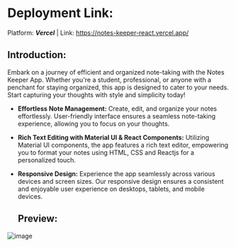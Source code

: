 # Deployment Link:
Platform: ***Vercel***  | Link: https://notes-keeper-react.vercel.app/

## Introduction:
Embark on a journey of efficient and organized note-taking with the Notes Keeper App. Whether you're a student, professional, or anyone with a penchant for staying organized, this app is designed to cater to your needs. Start capturing your thoughts with style and simplicity today!

* **Effortless Note Management:** Create, edit, and organize your notes effortlessly. User-friendly interface ensures a seamless note-taking experience, allowing you to focus on your thoughts.
  
* **Rich Text Editing with Material UI & React Components:** Utilizing Material UI components, the app features a rich text editor, empowering you to format your notes using HTML, CSS and Reactjs for a personalized touch.

* **Responsive Design:** Experience the app seamlessly across various devices and screen sizes. Our responsive design ensures a consistent and enjoyable user experience on desktops, tablets, and mobile devices.

  ## Preview:
![image](https://github.com/neelshah683/notes-taker/assets/107039743/d01215a8-0705-4750-a876-59ddc161e4a6)








